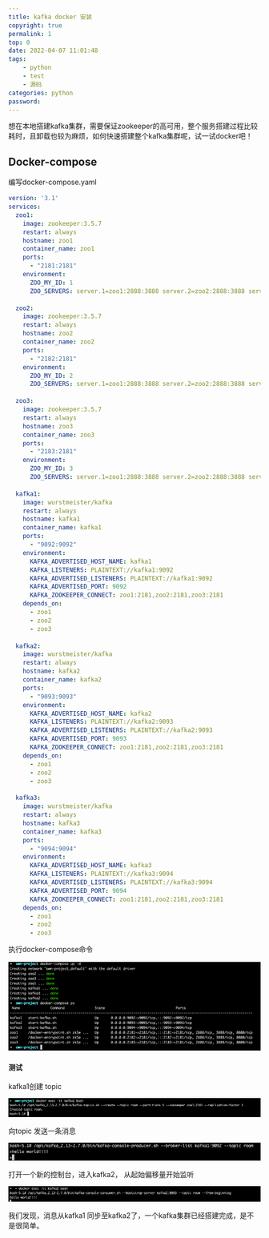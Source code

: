```yaml
---
title: kafka docker 安装
copyright: true
permalink: 1
top: 0
date: 2022-04-07 11:01:48
tags:
    - python
    - test
    - 源码
categories: python
password:
---
```


想在本地搭建kafka集群，需要保证zookeeper的高可用，整个服务搭建过程比较耗时，且卸载也较为麻烦，如何快速搭建整个kafka集群呢，试一试docker吧！<!--more-->



##  Docker-compose

编写docker-compose.yaml

```yaml
version: '3.1'
services:
  zoo1:
    image: zookeeper:3.5.7
    restart: always
    hostname: zoo1
    container_name: zoo1
    ports:
      - "2181:2181"
    environment:
      ZOO_MY_ID: 1
      ZOO_SERVERS: server.1=zoo1:2888:3888 server.2=zoo2:2888:3888 server.3=zoo3:2888:3888

  zoo2:
    image: zookeeper:3.5.7
    restart: always
    hostname: zoo2
    container_name: zoo2
    ports:
      - "2182:2181"
    environment:
      ZOO_MY_ID: 2
      ZOO_SERVERS: server.1=zoo1:2888:3888 server.2=zoo2:2888:3888 server.3=zoo3:2888:3888

  zoo3:
    image: zookeeper:3.5.7
    restart: always
    hostname: zoo3
    container_name: zoo3
    ports:
      - "2183:2181"
    environment:
      ZOO_MY_ID: 3
      ZOO_SERVERS: server.1=zoo1:2888:3888 server.2=zoo2:2888:3888 server.3=zoo3:2888:3888

  kafka1:
    image: wurstmeister/kafka
    restart: always
    hostname: kafka1
    container_name: kafka1
    ports:
      - "9092:9092"
    environment:
      KAFKA_ADVERTISED_HOST_NAME: kafka1
      KAFKA_LISTENERS: PLAINTEXT://kafka1:9092
      KAFKA_ADVERTISED_LISTENERS: PLAINTEXT://kafka1:9092
      KAFKA_ADVERTISED_PORT: 9092
      KAFKA_ZOOKEEPER_CONNECT: zoo1:2181,zoo2:2181,zoo3:2181
    depends_on:
      - zoo1
      - zoo2
      - zoo3

  kafka2:
    image: wurstmeister/kafka
    restart: always
    hostname: kafka2
    container_name: kafka2
    ports:
      - "9093:9093"
    environment:
      KAFKA_ADVERTISED_HOST_NAME: kafka2
      KAFKA_LISTENERS: PLAINTEXT://kafka2:9093
      KAFKA_ADVERTISED_LISTENERS: PLAINTEXT://kafka2:9093
      KAFKA_ADVERTISED_PORT: 9093
      KAFKA_ZOOKEEPER_CONNECT: zoo1:2181,zoo2:2181,zoo3:2181
    depends_on:
      - zoo1
      - zoo2
      - zoo3

  kafka3:
    image: wurstmeister/kafka
    restart: always
    hostname: kafka3
    container_name: kafka3
    ports:
      - "9094:9094"
    environment:
      KAFKA_ADVERTISED_HOST_NAME: kafka3
      KAFKA_LISTENERS: PLAINTEXT://kafka3:9094
      KAFKA_ADVERTISED_LISTENERS: PLAINTEXT://kafka3:9094
      KAFKA_ADVERTISED_PORT: 9094
      KAFKA_ZOOKEEPER_CONNECT: zoo1:2181,zoo2:2181,zoo3:2181
    depends_on:
      - zoo1
      - zoo2
      - zoo3
```

执行docker-compose命令

![image-20220407112018737](../images/kafka-docker-安装/image-20220407112018737.png)

####  测试

kafka1创建 topic

![image-20220407114624830](../images/kafka-docker-安装/image-20220407114624830.png)

向topic 发送一条消息

![image-20220407114925597](../images/kafka-docker-安装/image-20220407114925597.png)

打开一个新的控制台，进入kafka2， 从起始偏移量开始监听

![image-20220407115122974](../images/kafka-docker-安装/image-20220407115122974.png)

我们发现，消息从kafka1 同步至kafka2了，一个kafka集群已经搭建完成，是不是很简单。
